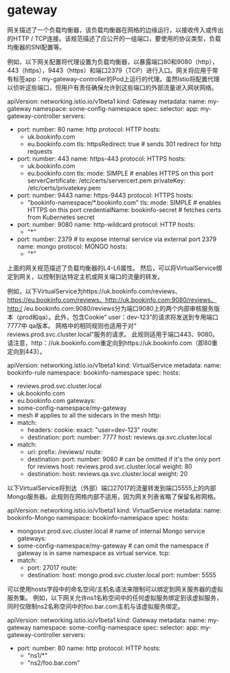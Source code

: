 # gateway

网关描述了一个负载均衡器，该负载均衡器在网格的边缘运行，以接收传入或传出的HTTP / TCP连接。该规范描述了应公开的一组端口，要使用的协议类型，负载均衡器的SNI配置等。 

例如，以下网关配置将代理设置为负载均衡器，以暴露端口80和9080（http），443（https），9443（https）和端口2379（TCP）进行入口。网关将应用于带有标签app：my-gateway-controller的Pod上运行的代理。虽然Istio将配置代理以侦听这些端口，但用户有责任确保允许到这些端口的外部流量进入网状网络。

apiVersion: networking.istio.io/v1beta1
kind: Gateway
metadata:
  name: my-gateway
  namespace: some-config-namespace
spec:
  selector:
    app: my-gateway-controller
  servers:
  - port:
      number: 80
      name: http
      protocol: HTTP
    hosts:
    - uk.bookinfo.com
    - eu.bookinfo.com
    tls:
      httpsRedirect: true # sends 301 redirect for http requests
  - port:
      number: 443
      name: https-443
      protocol: HTTPS
    hosts:
    - uk.bookinfo.com
    - eu.bookinfo.com
    tls:
      mode: SIMPLE # enables HTTPS on this port
      serverCertificate: /etc/certs/servercert.pem
      privateKey: /etc/certs/privatekey.pem
  - port:
      number: 9443
      name: https-9443
      protocol: HTTPS
    hosts:
    - "bookinfo-namespace/*.bookinfo.com"
    tls:
      mode: SIMPLE # enables HTTPS on this port
      credentialName: bookinfo-secret # fetches certs from Kubernetes secret
  - port:
      number: 9080
      name: http-wildcard
      protocol: HTTP
    hosts:
    - "*"
  - port:
      number: 2379 # to expose internal service via external port 2379
      name: mongo
      protocol: MONGO
    hosts:
    - "*"


上面的网关规范描述了负载均衡器的L4-L6属性。 然后，可以将VirtualService绑定到网关，以控制到达特定主机或网关端口的流量的转发。

例如，以下VirtualService为https://uk.bookinfo.com/reviews、https://eu.bookinfo.com/reviews、http://uk.bookinfo.com:9080/reviews、http:/ /eu.bookinfo.com:9080/reviews分为端口9080上的两个内部审核服务版本（prod和qa）。此外，包含Cookie“ user：dev-123”的请求将发送到专用端口7777中 qa版本。 网格中的相同规则也适用于对“ reviews.prod.svc.cluster.local”服务的请求。 此规则适用于端口443、9080。请注意，http：//uk.bookinfo.com重定向到https://uk.bookinfo.com（即80重定向到443）。

apiVersion: networking.istio.io/v1beta1
kind: VirtualService
metadata:
  name: bookinfo-rule
  namespace: bookinfo-namespace
spec:
  hosts:
  - reviews.prod.svc.cluster.local
  - uk.bookinfo.com
  - eu.bookinfo.com
  gateways:
  - some-config-namespace/my-gateway
  - mesh # applies to all the sidecars in the mesh
  http:
  - match:
    - headers:
        cookie:
          exact: "user=dev-123"
    route:
    - destination:
        port:
          number: 7777
        host: reviews.qa.svc.cluster.local
  - match:
    - uri:
        prefix: /reviews/
    route:
    - destination:
        port:
          number: 9080 # can be omitted if it's the only port for reviews
        host: reviews.prod.svc.cluster.local
      weight: 80
    - destination:
        host: reviews.qa.svc.cluster.local
      weight: 20


以下VirtualService将到达（外部）端口27017的流量转发到端口5555上的内部Mongo服务器。此规则在网格内部不适用，因为网关列表省略了保留名称网格。


apiVersion: networking.istio.io/v1beta1
kind: VirtualService
metadata:
  name: bookinfo-Mongo
  namespace: bookinfo-namespace
spec:
  hosts:
  - mongosvr.prod.svc.cluster.local # name of internal Mongo service
  gateways:
  - some-config-namespace/my-gateway # can omit the namespace if gateway is in same
                                       namespace as virtual service.
  tcp:
  - match:
    - port: 27017
    route:
    - destination:
        host: mongo.prod.svc.cluster.local
        port:
          number: 5555

可以使用hosts字段中的命名空间/主机名语法来限制可以绑定到网关服务器的虚拟服务集。 例如，以下网关允许ns1名称空间中的任何虚拟服务绑定到该虚拟服务，同时仅限制ns2名称空间中的foo.bar.com主机与该虚拟服务绑定。

apiVersion: networking.istio.io/v1beta1
kind: Gateway
metadata:
  name: my-gateway
  namespace: some-config-namespace
spec:
  selector:
    app: my-gateway-controller
  servers:
  - port:
      number: 80
      name: http
      protocol: HTTP
    hosts:
    - "ns1/*"
    - "ns2/foo.bar.com"
